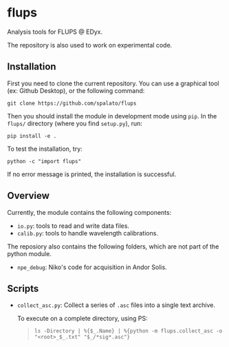 # flups
Analysis tools for FLUPS @ EDyx. 

The repository is also used to work on experimental code.

## Installation

First you need to clone the current repository. You can use a graphical tool (ex: Github Desktop), or the following command:
```
git clone https://github.com/spalato/flups
```

Then you should install the module in development mode using `pip`. In the `flups/` directory (where you find `setup.py`), run:
```
pip install -e .
```

To test the installation, try:
```
python -c "import flups"
```
If no error message is printed, the installation is successful.

## Overview

Currently, the module contains the following components:
- `io.py`: tools to read and write data files.
- `calib.py`: tools to handle wavelength calibrations.

The reposiory also contains the following folders, which are not part of the
python module.
- `npe_debug`: Niko's code for acquisition in Andor Solis.

## Scripts
- `collect_asc.py`: Collect a series of `.asc` files into a single text archive.

  To execute on a complete directory, using PS: 
  > `ls -Directory | %{$_.Name} | %{python -m flups.collect_asc -o "<root>_$_.txt" "$_/*sig*.asc"}`
